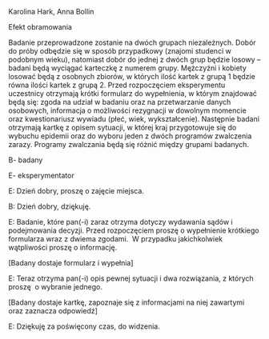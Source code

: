 Karolina Hark, Anna Bollin

Efekt obramowania

Badanie przeprowadzone zostanie na dwóch grupach niezależnych. Dobór do próby odbędzie się w sposób przypadkowy (znajomi studenci w podobnym wieku), natomiast dobór do jednej z dwóch grup będzie losowy – badani będą wyciągać karteczkę z numerem grupy. Mężczyźni i kobiety losować będą z osobnych zbiorów, w których ilość kartek z grupą 1 będzie równa ilości kartek z grupą 2. Przed rozpoczęciem eksperymentu uczestnicy otrzymają krótki formularz do wypełnienia, w którym znajdować będą się: zgoda na udział w badaniu oraz na przetwarzanie danych osobowych, informacja o możliwości rezygnacji w dowolnym momencie oraz kwestionariusz wywiadu (płeć, wiek, wykształcenie). Następnie badani otrzymają kartkę z opisem sytuacji, w której kraj przygotowuje się do wybuchu epidemii oraz do wyboru jeden z dwóch programów zwalczenia zarazy. Programy zwalczania będą się różnić między grupami badanych.

B- badany

E- eksperymentator

E: Dzień dobry, proszę o zajęcie miejsca.

B: Dzień dobry, dziękuję.

E: Badanie, które pan(-i) zaraz otrzyma dotyczy wydawania sądów i podejmowania decyzji. Przed rozpoczęciem proszę o wypełnienie krótkiego formularza wraz z dwiema zgodami.  W przypadku jakichkolwiek wątpliwości proszę o informację.

[Badany dostaje formularz i wypełnia]

E: Teraz otrzyma pan(-i) opis pewnej sytuacji i dwa rozwiązania, z których proszę  o wybranie jednego.

[Badany dostaje kartkę, zapoznaje się z informacjami na niej zawartymi oraz zaznacza odpowiedź]

E: Dziękuję za poświęcony czas, do widzenia.
